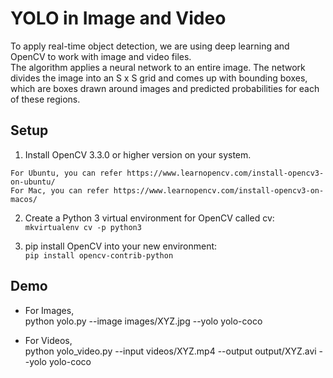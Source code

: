 # YOLO in Image and Video

To apply real-time object detection, we are using deep learning and OpenCV to work with image and video files.</br>
The algorithm applies a neural network to an entire image. The network divides the image into an S x S grid and comes up with bounding boxes, which are boxes drawn around images and predicted probabilities for each of these regions.</br>

## Setup
1. Install OpenCV 3.3.0 or higher version on your system. 
```
For Ubuntu, you can refer https://www.learnopencv.com/install-opencv3-on-ubuntu/
For Mac, you can refer https://www.learnopencv.com/install-opencv3-on-macos/
```
2. Create a Python 3 virtual environment for OpenCV called cv:</br>
```mkvirtualenv cv -p python3```

3. pip install OpenCV into your new environment:</br>
```pip install opencv-contrib-python```

## Demo
* For Images,</br>
python yolo.py --image images/XYZ.jpg --yolo yolo-coco



* For Videos,</br>
python yolo_video.py --input videos/XYZ.mp4 \--output output/XYZ.avi --yolo yolo-coco
